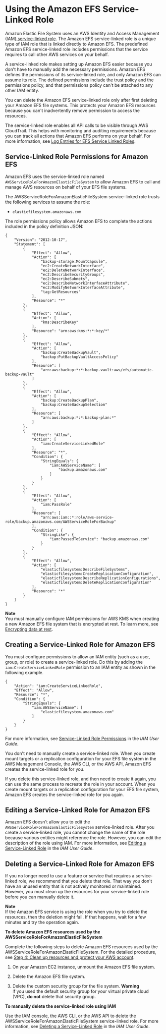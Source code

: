 # Using the Amazon EFS Service\-Linked Role<a name="using-service-linked-roles"></a>

Amazon Elastic File System uses an AWS Identity and Access Management \(IAM\)[ service\-linked role](https://docs.aws.amazon.com/IAM/latest/UserGuide/id_roles_terms-and-concepts.html#iam-term-service-linked-role)\. The Amazon EFS service\-linked role is a unique type of IAM role that is linked directly to Amazon EFS\. The predefined Amazon EFS service\-linked role includes permissions that the service requires to call other AWS services on your behalf\. 

A service\-linked role makes setting up Amazon EFS easier because you don't have to manually add the necessary permissions\. Amazon EFS defines the permissions of its service\-linked role, and only Amazon EFS can assume its role\. The defined permissions include the trust policy and the permissions policy, and that permissions policy can't be attached to any other IAM entity\.

You can delete the Amazon EFS service\-linked role only after first deleting your Amazon EFS file systems\. This protects your Amazon EFS resources because you can't inadvertently remove permission to access the resources\.

The service\-linked role enables all API calls to be visible through AWS CloudTrail\. This helps with monitoring and auditing requirements because you can track all actions that Amazon EFS performs on your behalf\. For more information, see [Log Entries for EFS Service Linked Roles](logging-using-cloudtrail.md#efs-service-linked-role-ct)\.

## Service\-Linked Role Permissions for Amazon EFS<a name="slr-permissions"></a>

Amazon EFS uses the service\-linked role named `AWSServiceRoleForAmazonElasticFileSystem` to allow Amazon EFS to call and manage AWS resources on behalf of your EFS file systems\.

The AWSServiceRoleForAmazonElasticFileSystem service\-linked role trusts the following services to assume the role:
+ `elasticfilesystem.amazonaws.com`

The role permissions policy allows Amazon EFS to complete the actions included in the policy definition JSON:

```
{
    "Version": "2012-10-17",
    "Statement": [
        {
            "Effect": "Allow",
            "Action": [
                "backup-storage:MountCapsule",
                "ec2:CreateNetworkInterface",
                "ec2:DeleteNetworkInterface",
                "ec2:DescribeSecurityGroups",
                "ec2:DescribeSubnets",
                "ec2:DescribeNetworkInterfaceAttribute",
                "ec2:ModifyNetworkInterfaceAttribute",
                "tag:GetResources"
            ],
            "Resource": "*"
        },
        {
            "Effect": "Allow",
            "Action": [
                "kms:DescribeKey"
            ],
            "Resource": "arn:aws:kms:*:*:key/*"
        },
        {
            "Effect": "Allow",
            "Action": [
                "backup:CreateBackupVault",
                "backup:PutBackupVaultAccessPolicy"
            ],
            "Resource": [
                "arn:aws:backup:*:*:backup-vault:aws/efs/automatic-backup-vault"
            ]
        },
        {
            "Effect": "Allow",
            "Action": [
                "backup:CreateBackupPlan",
                "backup:CreateBackupSelection"
            ],
            "Resource": [
                "arn:aws:backup:*:*:backup-plan:*"
            ]
        },
        {
            "Effect": "Allow",
            "Action": [
                "iam:CreateServiceLinkedRole"
            ],
            "Resource": "*",
            "Condition": {
                "StringEquals": {
                    "iam:AWSServiceName": [
                        "backup.amazonaws.com"
                    ]
                }
            }
        },
        {
            "Effect": "Allow",
            "Action": [
                "iam:PassRole"
            ],
            "Resource": [
                "arn:aws:iam::*:role/aws-service-role/backup.amazonaws.com/AWSServiceRoleForBackup"
            ],
            "Condition": {
                "StringLike": {
                    "iam:PassedToService": "backup.amazonaws.com"
                }
            }
        },
        {
            "Effect": "Allow",
            "Action": [
                "elasticfilesystem:DescribeFileSystems",
                "elasticfilesystem:CreateReplicationConfiguration",
                "elasticfilesystem:DescribeReplicationConfigurations",
                "elasticfilesystem:DeleteReplicationConfiguration"
            ],
            "Resource": "*"
        }
    ]
}
```

**Note**  
 You must manually configure IAM permissions for AWS KMS when creating a new Amazon EFS file system that is encrypted at rest\. To learn more, see [Encrypting data at rest](encryption-at-rest.md)\. 

## Creating a Service\-Linked Role for Amazon EFS<a name="create-slr"></a>

You must configure permissions to allow an IAM entity \(such as a user, group, or role\) to create a service\-linked role\. Do this by adding the `iam:CreateServiceLinkedRole` permission to an IAM entity as shown in the following example\.

```
{
    "Action": "iam:CreateServiceLinkedRole",
    "Effect": "Allow",
    "Resource": "*",
    "Condition": {
        "StringEquals": {
            "iam:AWSServiceName": [
                "elasticfilesystem.amazonaws.com"
            ]
        }
    }
}
```

For more information, see [ Service\-Linked Role Permissions](https://docs.aws.amazon.com/IAM/latest/UserGuide/using-service-linked-roles.html#service-linked-role-permissions) in the *IAM User Guide*\.

You don't need to manually create a service\-linked role\. When you create mount targets or a replication configuration for your EFS file system in the AWS Management Console, the AWS CLI, or the AWS API, Amazon EFS creates the service\-linked role for you\. 

If you delete this service\-linked role, and then need to create it again, you can use the same process to recreate the role in your account\. When you create mount targets or a replication configuration for your EFS file system, Amazon EFS creates the service\-linked role for you again\. 

## Editing a Service\-Linked Role for Amazon EFS<a name="edit-slr"></a>

Amazon EFS doesn't allow you to edit the `AWSServiceRoleForAmazonElasticFileSystem` service\-linked role\. After you create a service\-linked role, you cannot change the name of the role because various entities might reference the role\. However, you can edit the description of the role using IAM\. For more information, see [Editing a Service\-Linked Role](https://docs.aws.amazon.com/IAM/latest/UserGuide/using-service-linked-roles.html#edit-service-linked-role) in the *IAM User Guide*\.

## Deleting a Service\-Linked Role for Amazon EFS<a name="delete-slr"></a>

If you no longer need to use a feature or service that requires a service\-linked role, we recommend that you delete that role\. That way you don't have an unused entity that is not actively monitored or maintained\. However, you must clean up the resources for your service\-linked role before you can manually delete it\.

**Note**  
If the Amazon EFS service is using the role when you try to delete the resources, then the deletion might fail\. If that happens, wait for a few minutes and try the operation again\.

**To delete Amazon EFS resources used by the AWSServiceRoleForAmazonElasticFileSystem**

Complete the following steps to delete Amazon EFS resources used by the AWSServiceRoleForAmazonElasticFileSystem\. For the detailed procedure, see [Step 4: Clean up resources and protect your AWS account](gs-step-five-cleanup.md)\.

1. On your Amazon EC2 instance, unmount the Amazon EFS file system\. 

1. Delete the Amazon EFS file system\. 

1. Delete the custom security group for the file system\. 
**Warning**  
If you used the default security group for your virtual private cloud \(VPC\), **do not** delete that security group\.

**To manually delete the service\-linked role using IAM**

Use the IAM console, the AWS CLI, or the AWS API to delete the AWSServiceRoleForAmazonElasticFileSystem service\-linked role\. For more information, see [Deleting a Service\-Linked Role](https://docs.aws.amazon.com/IAM/latest/UserGuide/using-service-linked-roles.html#delete-service-linked-role) in the *IAM User Guide*\.